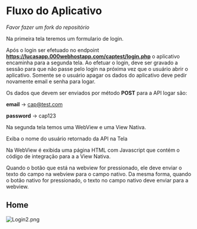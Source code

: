 # Fluxo do Aplicativo
<i>Favor fazer um fork do repositório</i>

Na primeira tela teremos um formulario de login.

Após o login ser efetuado no endpoint **https://lucasapp.000webhostapp.com/captest/login.php** o aplicativo encaminha para a segunda tela.
Ao efetuar o login, deve ser gravado a sessão para que não passe pelo login na próxima vez que o usuário abrir o aplicativo. Somente se o usuário apagar os dados do aplicativo deve pedir novamente email e senha para logar.

Os dados que devem ser enviados por método <b>POST</b> para a API logar são:

<b>email</b> -> cap@test.com

<b>password</b> -> cap123

Na segunda tela temos uma WebView e uma View Nativa.

Exiba o nome do usuário retornado da API na Tela

Na WebView é exibida uma página HTML com Javascript que contém o código de integração para a a View Nativa.

Quando o botão que está na webview for pressionado, ele deve enviar o texto do campo na webview para o campo nativo.
Da mesma forma, quando o botão nativo for pressionado, o texto no campo nativo deve enviar para a webview.

## Home

![Login2.png](https://lucasapp.000webhostapp.com/captest/celular.jpg)

